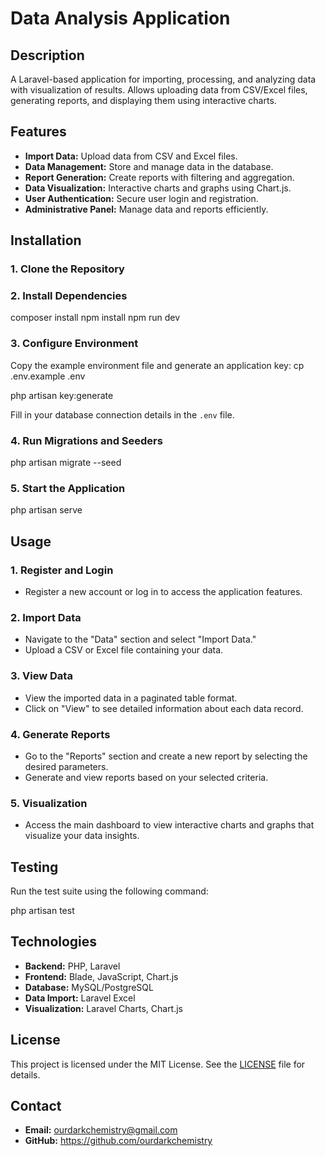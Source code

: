 # Data Analysis Application

## Description
A Laravel-based application for importing, processing, and analyzing data with visualization of results. Allows uploading data from CSV/Excel files, generating reports, and displaying them using interactive charts.

## Features
- **Import Data:** Upload data from CSV and Excel files.
- **Data Management:** Store and manage data in the database.
- **Report Generation:** Create reports with filtering and aggregation.
- **Data Visualization:** Interactive charts and graphs using Chart.js.
- **User Authentication:** Secure user login and registration.
- **Administrative Panel:** Manage data and reports efficiently.

## Installation

### 1. Clone the Repository

### 2. Install Dependencies

composer install
npm install
npm run dev

### 3. Configure Environment

Copy the example environment file and generate an application key:
cp .env.example .env

php artisan key:generate

Fill in your database connection details in the `.env` file.

### 4. Run Migrations and Seeders

php artisan migrate --seed


### 5. Start the Application

php artisan serve

## Usage

### 1. Register and Login
- Register a new account or log in to access the application features.

### 2. Import Data
- Navigate to the "Data" section and select "Import Data."
- Upload a CSV or Excel file containing your data.

### 3. View Data
- View the imported data in a paginated table format.
- Click on "View" to see detailed information about each data record.

### 4. Generate Reports
- Go to the "Reports" section and create a new report by selecting the desired parameters.
- Generate and view reports based on your selected criteria.

### 5. Visualization
- Access the main dashboard to view interactive charts and graphs that visualize your data insights.

## Testing
Run the test suite using the following command:

php artisan test

## Technologies
- **Backend:** PHP, Laravel
- **Frontend:** Blade, JavaScript, Chart.js
- **Database:** MySQL/PostgreSQL
- **Data Import:** Laravel Excel
- **Visualization:** Laravel Charts, Chart.js

## License
This project is licensed under the MIT License. See the [LICENSE](LICENSE) file for details.

## Contact
- **Email:** ourdarkchemistry@gmail.com
- **GitHub:** https://github.com/ourdarkchemistry
